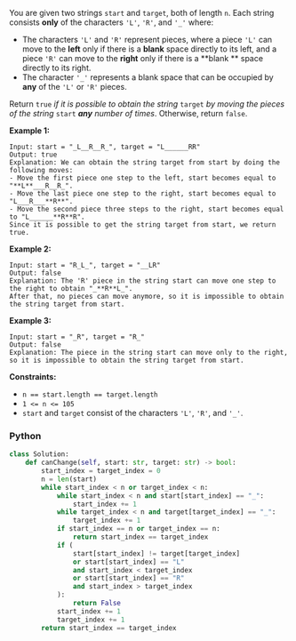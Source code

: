 You are given two strings  `start`  and  `target`, both of length  `n`. Each string consists  **only**  of the
characters  `'L'`,  `'R'`, and  `'_'`  where:

- The characters  `'L'`  and  `'R'`  represent pieces, where a piece  `'L'`  can move to the  **left**  only if there is
  a  **blank**  space directly to its left, and a piece  `'R'`  can move to the  **right**  only if there is a  **blank
  **  space directly to its right.
- The character  `'_'`  represents a blank space that can be occupied by  **any**  of the  `'L'`  or  `'R'`  pieces.

Return  `true`  _if it is possible to obtain the string_  `target` _by moving the pieces of the string_ `start` _**any**
number of times_. Otherwise, return  `false`.

**Example 1:**

```
Input: start = "_L__R__R_", target = "L______RR"
Output: true
Explanation: We can obtain the string target from start by doing the following moves:
- Move the first piece one step to the left, start becomes equal to "**L**___R__R_".
- Move the last piece one step to the right, start becomes equal to "L___R___**R**".
- Move the second piece three steps to the right, start becomes equal to "L______**R**R".
Since it is possible to get the string target from start, we return true.
```

**Example 2:**

```
Input: start = "R_L_", target = "__LR"
Output: false
Explanation: The 'R' piece in the string start can move one step to the right to obtain "_**R**L_".
After that, no pieces can move anymore, so it is impossible to obtain the string target from start.
```

**Example 3:**

```
Input: start = "_R", target = "R_"
Output: false
Explanation: The piece in the string start can move only to the right, so it is impossible to obtain the string target from start.
```

**Constraints:**

- `n == start.length == target.length`
- `1 <= n <= 105`
- `start`  and  `target`  consist of the characters  `'L'`,  `'R'`, and  `'_'`.

### Python

```python
class Solution:
    def canChange(self, start: str, target: str) -> bool:
        start_index = target_index = 0
        n = len(start)
        while start_index < n or target_index < n:
            while start_index < n and start[start_index] == "_":
                start_index += 1
            while target_index < n and target[target_index] == "_":
                target_index += 1
            if start_index == n or target_index == n:
                return start_index == target_index
            if (
                start[start_index] != target[target_index]
                or start[start_index] == "L"
                and start_index < target_index
                or start[start_index] == "R"
                and start_index > target_index
            ):
                return False
            start_index += 1
            target_index += 1
        return start_index == target_index
```